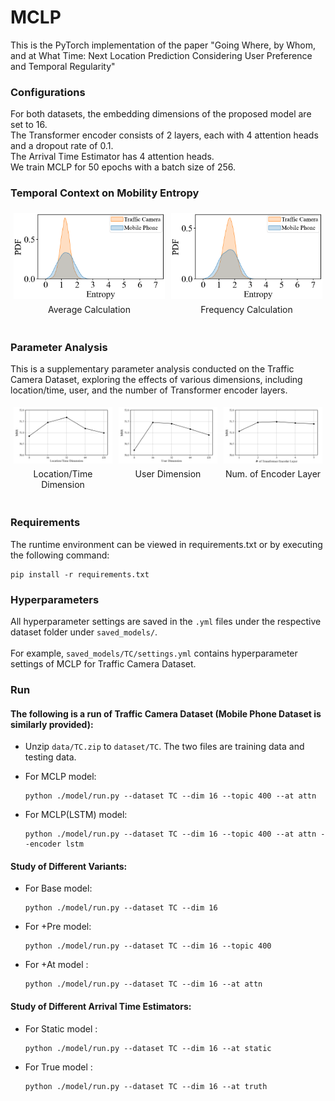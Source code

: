 # MCLP

This is the PyTorch implementation of the paper "Going Where, by Whom, and at What Time: Next Location Prediction Considering User Preference and Temporal Regularity"

### Configurations
For both datasets, the embedding dimensions of the proposed model are set to 16.  
The Transformer encoder consists of 2 layers, each with 4 attention heads and a dropout rate of 0.1.  
The Arrival Time Estimator has 4 attention heads.  
We train MCLP for 50 epochs with a batch size of 256. 

### Temporal Context on Mobility Entropy
<div style="display:flex">
    <div style="flex:35%;padding:5px;text-align:center;">
        <img src="fig/entropy_avg.png" alt="Average" style="width:100%;">
        <p style="margin-top:5px;">Average Calculation</p>
    </div>
    <div style="flex:35%;padding:5px;text-align:center;">
        <img src="fig/entropy_freq.png" alt="Frequency" style="width:100%;">
        <p style="margin-top:5px;">Frequency Calculation</p>
    </div>
</div>



### Parameter Analysis
This is a supplementary parameter analysis conducted on the Traffic Camera Dataset, exploring the effects of various dimensions, including location/time, user, and the number of Transformer encoder layers.

<div style="display:flex; text-align: center;">
    <div style="flex:33.33%;padding:5px;">
        <img src="fig/lt_embedding.png" alt="Effect of Location Dimension" style="width:100%;">
        <p style="margin-top:5px;">Location/Time Dimension</p>
    </div>
    <div style="flex:33.33%;padding:5px;">
        <img src="fig/user_embedding.png" alt="Effect of User Dimension" style="width:100%;">
        <p style="margin-top:5px;">User Dimension</p>
    </div>
    <div style="flex:33.33%;padding:5px;">
        <img src="fig/num_layer.png" alt="Effect of num of layer" style="width:100%;">
        <p style="margin-top:5px;">Num. of Encoder Layer</p>
    </div>
</div>


### Requirements
The runtime environment can be viewed in requirements.txt or by executing the following command:
```shell
pip install -r requirements.txt
```

### Hyperparameters
All hyperparameter settings are saved in the `.yml` files under the respective dataset folder under `saved_models/`. \
\
For example, `saved_models/TC/settings.yml` contains hyperparameter settings of MCLP for Traffic Camera Dataset. 

### Run
#### The following is a run of Traffic Camera Dataset (Mobile Phone Dataset is similarly provided):
- Unzip `data/TC.zip` to `dataset/TC`. The two files are training data and testing data.

- For MCLP model:
  ```shell
  python ./model/run.py --dataset TC --dim 16 --topic 400 --at attn
  ```
- For MCLP(LSTM) model:
  ```shell
  python ./model/run.py --dataset TC --dim 16 --topic 400 --at attn --encoder lstm
  ```
#### Study of Different Variants:
- For Base model:
  ```shell
  python ./model/run.py --dataset TC --dim 16
  ```
- For +Pre model:
  ```shell
  python ./model/run.py --dataset TC --dim 16 --topic 400
  ```
- For +At model :
  ```shell
  python ./model/run.py --dataset TC --dim 16 --at attn
  ```

#### Study of Different Arrival Time Estimators:
- For Static model :
  ```shell
  python ./model/run.py --dataset TC --dim 16 --at static
  ```
- For True model :
  ```shell
  python ./model/run.py --dataset TC --dim 16 --at truth
  ```
